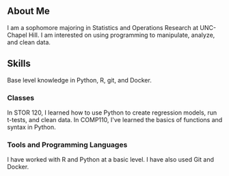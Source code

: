 ## About Me
I am a sophomore majoring in Statistics and Operations Research at UNC-Chapel Hill. I am interested on using programming to manipulate, analyze, and clean data.

## Skills
Base level knowledge in Python, R, git, and Docker.
### Classes
In STOR 120, I learned how to use Python to create regression models, run t-tests, and clean data. In COMP110, I've learned the basics of functions and syntax in Python. 

### Tools and Programming Languages
I have worked with R and Python at a basic level. I have also used Git and Docker.
